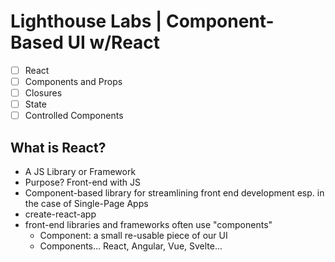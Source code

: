 # Lighthouse Labs | Component-Based UI w/React

* [ ] React
* [ ] Components and Props
* [ ] Closures
* [ ] State
* [ ] Controlled Components

## What is React?

* A JS Library or Framework
* Purpose? Front-end with JS
* Component-based library for streamlining front end development esp. in the case of Single-Page Apps
* create-react-app
* front-end libraries and frameworks often use "components"
    * Component: a small re-usable piece of our UI
    * Components... React, Angular, Vue, Svelte...

